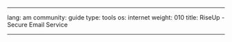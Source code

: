 

---

lang: am
community: guide
type: tools
os: internet
weight: 010
title: RiseUp - Secure Email Service

---

<stub>

